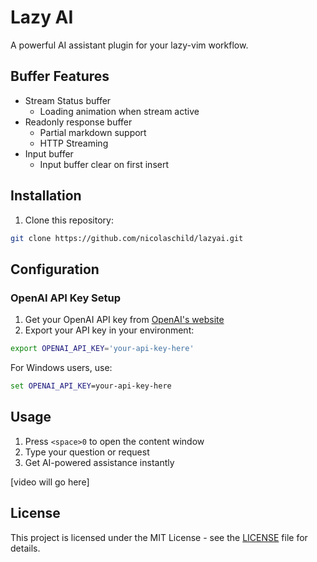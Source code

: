 # Lazy AI

A powerful AI assistant plugin for your lazy-vim workflow.

## Buffer Features

- Stream Status buffer
  - Loading animation when stream active
- Readonly response buffer
  - Partial markdown support
  - HTTP Streaming
- Input buffer
  - Input buffer clear on first insert
  
## Installation

1. Clone this repository:

```bash
git clone https://github.com/nicolaschild/lazyai.git
```

## Configuration

### OpenAI API Key Setup

1. Get your OpenAI API key from [OpenAI's website](https://platform.openai.com/api-keys)
2. Export your API key in your environment:

```bash
export OPENAI_API_KEY='your-api-key-here'
```

For Windows users, use:

```cmd
set OPENAI_API_KEY=your-api-key-here
```

## Usage

1. Press `<space>0` to open the content window
2. Type your question or request
3. Get AI-powered assistance instantly

[video will go here]

## License

This project is licensed under the MIT License - see the [LICENSE](LICENSE) file for details.
